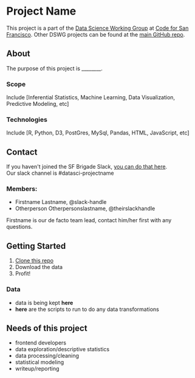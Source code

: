 # Project Name
This project is a part of the [Data Science Working Group](http://datascience.codeforsanfrancisco.org) at [Code for San Francisco](http://www.codeforsanfrancisco.org).  Other DSWG projects can be found at the [main GitHub repo](https://github.com/sfbrigade/data-science-wg).


## About
The purpose of this project is ________.

### Scope
Include [Inferential Statistics, Machine Learning, Data Visualization, Predictive Modeling, etc]

### Technologies
Include [R, Python, D3, PostGres, MySql, Pandas, HTML, JavaScript, etc]


## Contact
If you haven't joined the SF Brigade Slack, [you can do that here](http://c4sf.me/slack).  
Our slack channel is #datasci-projectname

### Members:
- Firstname Lastname, @slack-handle
- Otherperson Otherpersonslastname, @theirslackhandle

Firstname is our de facto team lead, contact him/her first with any questions.


## Getting Started

1. [Clone this repo](https://help.github.com/articles/cloning-a-repository/)
1. Download the data
1. Profit!

### Data
- data is being kept **here**
- **here** are the scripts to run to do any data transformations


## Needs of this project

- frontend developers
- data exploration/descriptive statistics
- data processing/cleaning
- statistical modeling
- writeup/reporting

